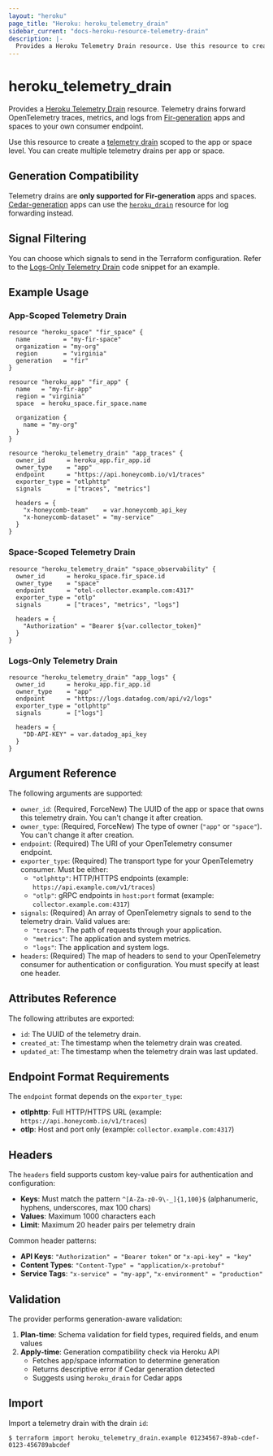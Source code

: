 ```yaml
---
layout: "heroku"
page_title: "Heroku: heroku_telemetry_drain"
sidebar_current: "docs-heroku-resource-telemetry-drain"
description: |-
  Provides a Heroku Telemetry Drain resource. Use this resource to create a telemetry drain for Fir-generation apps and spaces.
---
```


# heroku\_telemetry\_drain

Provides a [Heroku Telemetry Drain](https://devcenter.heroku.com/articles/platform-api-reference#telemetry-drain) resource.
Telemetry drains forward OpenTelemetry traces, metrics, and logs from [Fir-generation](https://devcenter.heroku.com/articles/generations#fir) apps and spaces to your own consumer endpoint. 

Use this resource to create a [telemetry drain](https://devcenter.heroku.com/articles/heroku-telemetry) scoped to the app or space level.
You can create multiple telemetry drains per app or space.

## Generation Compatibility

Telemetry drains are **only supported for Fir-generation** apps and spaces. [Cedar-generation](https://devcenter.heroku.com/articles/generations#cedar) apps can use the [`heroku_drain`](./drain.html) resource for log forwarding instead.

## Signal Filtering

You can choose which signals to send in the Terraform configuration. Refer to the [Logs-Only Telemetry Drain](#logs-only-telemetry-drain) code snippet for an example.

## Example Usage

### App-Scoped Telemetry Drain

```hcl
resource "heroku_space" "fir_space" {
  name         = "my-fir-space"
  organization = "my-org"
  region       = "virginia"
  generation   = "fir"
}

resource "heroku_app" "fir_app" {
  name   = "my-fir-app"
  region = "virginia"
  space  = heroku_space.fir_space.name
  
  organization {
    name = "my-org"
  }
}

resource "heroku_telemetry_drain" "app_traces" {
  owner_id      = heroku_app.fir_app.id
  owner_type    = "app"
  endpoint      = "https://api.honeycomb.io/v1/traces"
  exporter_type = "otlphttp"
  signals       = ["traces", "metrics"]
  
  headers = {
    "x-honeycomb-team"    = var.honeycomb_api_key
    "x-honeycomb-dataset" = "my-service"
  }
}
```

### Space-Scoped Telemetry Drain

```hcl
resource "heroku_telemetry_drain" "space_observability" {
  owner_id      = heroku_space.fir_space.id
  owner_type    = "space"
  endpoint      = "otel-collector.example.com:4317"
  exporter_type = "otlp"
  signals       = ["traces", "metrics", "logs"]
  
  headers = {
    "Authorization" = "Bearer ${var.collector_token}"
  }
}
```

### Logs-Only Telemetry Drain

```hcl
resource "heroku_telemetry_drain" "app_logs" {
  owner_id      = heroku_app.fir_app.id
  owner_type    = "app"
  endpoint      = "https://logs.datadog.com/api/v2/logs"
  exporter_type = "otlphttp"
  signals       = ["logs"]
  
  headers = {
    "DD-API-KEY" = var.datadog_api_key
  }
}
```

## Argument Reference

The following arguments are supported:

* `owner_id`: (Required, ForceNew) The UUID of the app or space that owns this telemetry drain. You can't change it after creation.
* `owner_type`: (Required, ForceNew) The type of owner (`"app"` or `"space"`). You can't change it after creation.
* `endpoint`: (Required) The URI of your OpenTelemetry consumer endpoint.
* `exporter_type`: (Required) The transport type for your OpenTelemetry consumer. Must be either:
  * `"otlphttp"`: HTTP/HTTPS endpoints (example: `https://api.example.com/v1/traces`)
  * `"otlp"`: gRPC endpoints in `host:port` format (example: `collector.example.com:4317`)
* `signals`: (Required) An array of OpenTelemetry signals to send to the telemetry drain. Valid values are:
  * `"traces"`: The path of requests through your application.
  * `"metrics"`: The application and system metrics.
  * `"logs"`: The application and system logs.
* `headers`: (Required) The map of headers to send to your OpenTelemetry consumer for authentication or configuration. You must specify at least one header.

## Attributes Reference

The following attributes are exported:

* `id`: The UUID of the telemetry drain.
* `created_at`: The timestamp when the telemetry drain was created.
* `updated_at`: The timestamp when the telemetry drain was last updated.

## Endpoint Format Requirements

The `endpoint` format depends on the `exporter_type`:

* **otlphttp**: Full HTTP/HTTPS URL (example: `https://api.honeycomb.io/v1/traces`)
* **otlp**: Host and port only (example: `collector.example.com:4317`)

## Headers

The `headers` field supports custom key-value pairs for authentication and configuration:

* **Keys**: Must match the pattern `^[A-Za-z0-9\-_]{1,100}$` (alphanumeric, hyphens, underscores, max 100 chars)
* **Values**: Maximum 1000 characters each
* **Limit**: Maximum 20 header pairs per telemetry drain

Common header patterns:
* **API Keys**: `"Authorization" = "Bearer token"` or `"x-api-key" = "key"`
* **Content Types**: `"Content-Type" = "application/x-protobuf"`
* **Service Tags**: `"x-service" = "my-app"`, `"x-environment" = "production"`

## Validation

The provider performs generation-aware validation:

1. **Plan-time**: Schema validation for field types, required fields, and enum values
2. **Apply-time**: Generation compatibility check via Heroku API
   * Fetches app/space information to determine generation
   * Returns descriptive error if Cedar generation detected
   * Suggests using `heroku_drain` for Cedar apps

## Import

Import a telemetry drain with the drain `id`:

```
$ terraform import heroku_telemetry_drain.example 01234567-89ab-cdef-0123-456789abcdef
```
